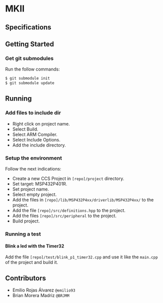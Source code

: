 # MKII

## Specifications

## Getting Started

### Get git submodules
Run the follow commands:
```bash
$ git submodule init
$ git submodule update
```

## Running
### Add files to include dir
- Right click on project name.
- Select Build.
- Select ARM Compiler.
- Select Include Options.
- Add the include directory.

### Setup the environment
Follow the next indications:

- Create a new CCS Project in `[repo]/project` directory.
- Set target: MSP432P401R.
- Set project name.
- Select empty project.
- Add the files in `[repo]/lib/MSP432P4xx/driverlib/MSP432P4xx/` to the project.
- Add the file `[repo]/src/definitions.hpp` to the project.
- Add the files `[repo]/src/peripheral` to the project.
- Build project.

### Running a test
#### Blink a led with the Timer32
Add the file `[repo]/test/blink_p1_timer32.cpp` and use it like the `main.cpp`
of the project and build it.

## Contributors
- Emilio Rojas Álvarez `@emilio93`
- Brian Morera Madriz `@BRJMM`